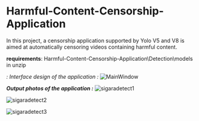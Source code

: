 # Harmful-Content-Censorship-Application

In this project, a censorship application supported by Yolo V5 and V8 is aimed at automatically censoring videos containing harmful content.

**requirements**: Harmful-Content-Censorship-Application\Detection\models in unzip

*: Interface design of the application :*
![MainWindow](https://github.com/user-attachments/assets/451c621d-0311-4980-94b7-80a3cdd5385b)

***Output photos of the application :***
![sigaradetect1](https://github.com/user-attachments/assets/1ef30e96-9244-4d32-8f44-3b5a637aae66)

![sigaradetect2](https://github.com/user-attachments/assets/be0b4497-8942-445f-b3c1-6e7cc85d2cd5)

![sigaradetect3](https://github.com/user-attachments/assets/917cfe2f-7711-4804-8e2f-4127df0fa9c5)
